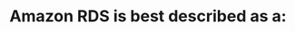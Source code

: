 ---
layout: answer
title: "Amazon RDS is best described as a:"
blurb: "<p>Amazon RDS is a standard, old-school, relational database with tables, columns and fields.</p>
<p>Each of the other three options listed are types of No"
quid: 21
---